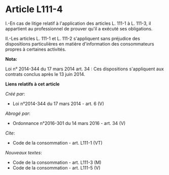 # Article L111-4

I.-En cas de litige relatif à l'application des articles L. 111-1 à L. 111-3, il appartient au professionnel de prouver qu'il
a exécuté ses obligations. 

II.-Les articles L. 111-1 et L. 111-2 s'appliquent sans préjudice des dispositions particulières en matière d'information des
consommateurs propres à certaines activités.

**Nota:**

Loi n° 2014-344 du 17 mars 2014 art. 34 : Ces dispositions s'appliquent aux contrats conclus après le 13 juin 2014.

**Liens relatifs à cet article**

_Créé par_:

  - Loi n°2014-344 du 17 mars 2014 - art. 6 (V)

_Abrogé par_:

  - Ordonnance n°2016-301 du 14 mars 2016 - art. 34 (V)

_Cite_:

  - Code de la consommation - art. L111-1 (VT)

_Nouveaux textes_:

  - Code de la consommation - art. L111-3 (M)
  - Code de la consommation - art. L111-5 (V)
